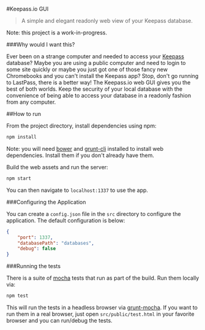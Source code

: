 #Keepass.io GUI

> A simple and elegant readonly web view of your Keepass database.

Note: this project is a work-in-progress.

###Why would I want this?

Ever been on a strange computer and needed to access your [Keepass](http://keepass.info/) database? Maybe you are using a public computer and need to login to some site quickly or maybe you just got one of those fancy new Chromebooks and you can't install the Keepass app? Stop, don't go running to LastPass, there is a better way! The Keepass.io web GUI gives you the best of both worlds. Keep the security of your local database with the convenience of being able to access your database in a readonly fashion from any computer.

##How to run

From the project directory, install dependencies using npm:

```bash
npm install
```

Note: you will need [bower](http://bower.io/) and [grunt-cli](http://gruntjs.com/getting-started) installed to install web dependencies. Install them if you don't already have them.

Build the web assets and run the server:
```bash
npm start
```

You can then navigate to `localhost:1337` to use the app.

###Configuring the Application

You can create a `config.json` file in the `src` directory to configure the application. The default configuration is below:

```json
{
	"port": 1337,
	"databasePath": "databases",
	"debug": false
}
```

###Running the tests

There is a suite of [mocha](http://visionmedia.github.io/mocha/) tests that run as part of the build. Run them locally via:

```bash
npm test
```

This will run the tests in a headless browser via [grunt-mocha](https://github.com/kmiyashiro/grunt-mocha). If you want to run them in a real browser, just open `src/public/test.html` in your favorite browser and you can run/debug the tests.
